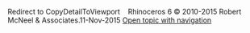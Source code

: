 ---
---

Redirect to CopyDetailToViewport&#160;
&#160;
Rhinoceros 6 © 2010-2015 Robert McNeel &amp; Associates.11-Nov-2015
 [Open topic with navigation](copydetailtoviewport.html) 

